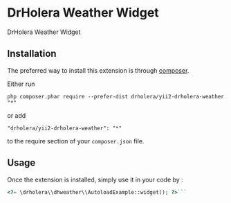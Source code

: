 DrHolera Weather Widget
=======================
DrHolera Weather Widget

Installation
------------

The preferred way to install this extension is through [composer](http://getcomposer.org/download/).

Either run

```
php composer.phar require --prefer-dist drholera/yii2-drholera-weather "*"
```

or add

```
"drholera/yii2-drholera-weather": "*"
```

to the require section of your `composer.json` file.


Usage
-----

Once the extension is installed, simply use it in your code by  :

```php
<?= \drholera\\dhweather\\AutoloadExample::widget(); ?>```

